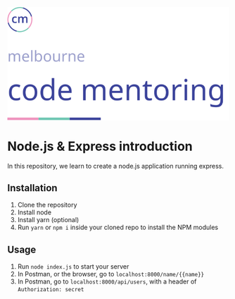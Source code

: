 ![Banner](./banner.svg)
# Node.js & Express introduction

In this repository, we learn to create a node.js application running express.

## Installation
1. Clone the repository
2. Install node
3. Install yarn (optional)
4. Run `yarn` or `npm i` inside your cloned repo to install the NPM modules

## Usage
1. Run `node index.js` to start your server
2. In Postman, or the browser, go to `localhost:8000/name/{{name}}`
3. In Postman, go to `localhost:8000/api/users`, with a header of `Authorization: secret`

